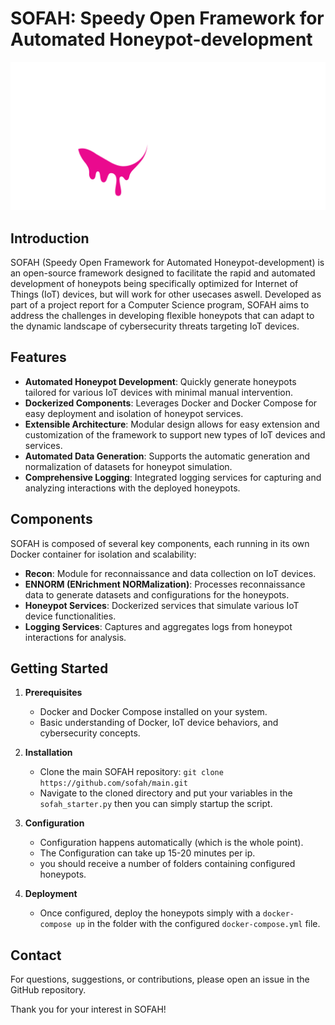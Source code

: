 # SOFAH: Speedy Open Framework for Automated Honeypot-development
![sofah logo](https://github.com/sofahd/.github/blob/main/img/logo.png)

## Introduction

SOFAH (Speedy Open Framework for Automated Honeypot-development) is an open-source framework designed to facilitate the rapid and automated development of honeypots being specifically optimized for Internet of Things (IoT) devices, but will work for other usecases aswell. Developed as part of a project report for a Computer Science program, SOFAH aims to address the challenges in developing flexible honeypots that can adapt to the dynamic landscape of cybersecurity threats targeting IoT devices.

## Features

- **Automated Honeypot Development**: Quickly generate honeypots tailored for various IoT devices with minimal manual intervention.
- **Dockerized Components**: Leverages Docker and Docker Compose for easy deployment and isolation of honeypot services.
- **Extensible Architecture**: Modular design allows for easy extension and customization of the framework to support new types of IoT devices and services.
- **Automated Data Generation**: Supports the automatic generation and normalization of datasets for honeypot simulation.
- **Comprehensive Logging**: Integrated logging services for capturing and analyzing interactions with the deployed honeypots.

## Components

SOFAH is composed of several key components, each running in its own Docker container for isolation and scalability:

- **Recon**: Module for reconnaissance and data collection on IoT devices.
- **ENNORM (ENrichment NORMalization)**: Processes reconnaissance data to generate datasets and configurations for the honeypots.
- **Honeypot Services**: Dockerized services that simulate various IoT device functionalities.
- **Logging Services**: Captures and aggregates logs from honeypot interactions for analysis.

## Getting Started

1. **Prerequisites**
   - Docker and Docker Compose installed on your system.
   - Basic understanding of Docker, IoT device behaviors, and cybersecurity concepts.

2. **Installation**
   - Clone the main SOFAH repository: `git clone https://github.com/sofah/main.git`
   - Navigate to the cloned directory and put your variables in the `sofah_starter.py` then you can simply startup the script.

3. **Configuration**
   - Configuration happens automatically (which is the whole point).
   - The Configuration can take up 15-20 minutes per ip.
   - you should receive a number of folders containing configured honeypots.

4. **Deployment**
   - Once configured, deploy the honeypots simply with a `docker-compose up` in the folder with the configured `docker-compose.yml` file.

## Contact

For questions, suggestions, or contributions, please open an issue in the GitHub repository.

Thank you for your interest in SOFAH!
